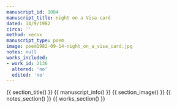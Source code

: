 ```yaml
---
manuscript_id: 1084
manuscript_title: night on a Visa card
dated: 14/9/1982
circa: ''
method: xerox
manuscript_type: poem
image: poem1982-09-14-night_on_a_visa_card.jpg
notes: null
works_included:
- work_id: 2136
  altered: 'no'
  edited: 'no'
---
```


{{ section_title() }}
{{ manuscript_info() }}
{{ section_image() }}
{{ notes_section() }}
{{ works_section() }}
